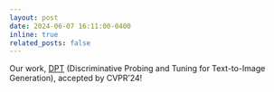```yaml
---
layout: post
date: 2024-06-07 16:11:00-0400
inline: true
related_posts: false
---
```


Our work, [DPT](https://dpt-t2i.github.io/) (Discriminative Probing and Tuning
for Text-to-Image Generation), accepted by CVPR’24! 

